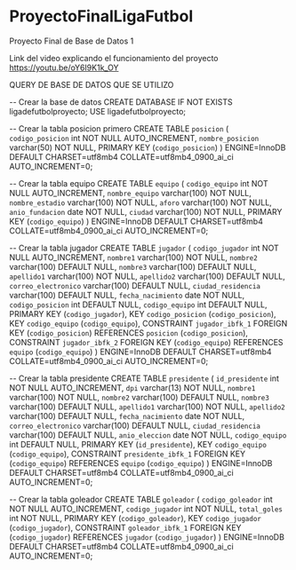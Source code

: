 # ProyectoFinalLigaFutbol
Proyecto Final de Base de Datos 1

Link del video explicando el funcionamiento del proyecto
https://youtu.be/oY6I9K1k_OY  


QUERY DE BASE DE DATOS QUE SE UTILIZO

-- Crear la base de datos
CREATE DATABASE IF NOT EXISTS ligadefutbolproyecto;
USE ligadefutbolproyecto;

-- Crear la tabla posicion primero
CREATE TABLE `posicion` (
  `codigo_posicion` int NOT NULL AUTO_INCREMENT,
  `nombre_posicion` varchar(50) NOT NULL,
  PRIMARY KEY (`codigo_posicion`)
) ENGINE=InnoDB DEFAULT CHARSET=utf8mb4 COLLATE=utf8mb4_0900_ai_ci AUTO_INCREMENT=0;

-- Crear la tabla equipo
CREATE TABLE `equipo` (
  `codigo_equipo` int NOT NULL AUTO_INCREMENT,
  `nombre_equipo` varchar(100) NOT NULL,
  `nombre_estadio` varchar(100) NOT NULL,
  `aforo` varchar(100) NOT NULL,
  `anio_fundacion` date NOT NULL,
  `ciudad` varchar(100) NOT NULL,
  PRIMARY KEY (`codigo_equipo`)
) ENGINE=InnoDB DEFAULT CHARSET=utf8mb4 COLLATE=utf8mb4_0900_ai_ci AUTO_INCREMENT=0;

-- Crear la tabla jugador
CREATE TABLE `jugador` (
  `codigo_jugador` int NOT NULL AUTO_INCREMENT,
  `nombre1` varchar(100) NOT NULL,
  `nombre2` varchar(100) DEFAULT NULL,
  `nombre3` varchar(100) DEFAULT NULL,
  `apellido1` varchar(100) NOT NULL,
  `apellido2` varchar(100) DEFAULT NULL,
  `correo_electronico` varchar(100) DEFAULT NULL,
  `ciudad_residencia` varchar(100) DEFAULT NULL,
  `fecha_nacimiento` date NOT NULL,
  `codigo_posicion` int DEFAULT NULL,
  `codigo_equipo` int DEFAULT NULL,
  PRIMARY KEY (`codigo_jugador`),
  KEY `codigo_posicion` (`codigo_posicion`),
  KEY `codigo_equipo` (`codigo_equipo`),
  CONSTRAINT `jugador_ibfk_1` FOREIGN KEY (`codigo_posicion`) REFERENCES `posicion` (`codigo_posicion`),
  CONSTRAINT `jugador_ibfk_2` FOREIGN KEY (`codigo_equipo`) REFERENCES `equipo` (`codigo_equipo`)
) ENGINE=InnoDB DEFAULT CHARSET=utf8mb4 COLLATE=utf8mb4_0900_ai_ci AUTO_INCREMENT=0;

-- Crear la tabla presidente
CREATE TABLE `presidente` (
  `id_presidente` int NOT NULL AUTO_INCREMENT,
  `dpi` varchar(13) NOT NULL,
  `nombre1` varchar(100) NOT NULL,
  `nombre2` varchar(100) DEFAULT NULL,
  `nombre3` varchar(100) DEFAULT NULL,
  `apellido1` varchar(100) NOT NULL,
  `apellido2` varchar(100) DEFAULT NULL,
  `fecha_nacimiento` date NOT NULL,
  `correo_electronico` varchar(100) DEFAULT NULL,
  `ciudad_residencia` varchar(100) DEFAULT NULL,
  `anio_eleccion` date NOT NULL,
  `codigo_equipo` int DEFAULT NULL,
  PRIMARY KEY (`id_presidente`),
  KEY `codigo_equipo` (`codigo_equipo`),
  CONSTRAINT `presidente_ibfk_1` FOREIGN KEY (`codigo_equipo`) REFERENCES `equipo` (`codigo_equipo`)
) ENGINE=InnoDB DEFAULT CHARSET=utf8mb4 COLLATE=utf8mb4_0900_ai_ci AUTO_INCREMENT=0;

-- Crear la tabla goleador
CREATE TABLE `goleador` (
  `codigo_goleador` int NOT NULL AUTO_INCREMENT,
  `codigo_jugador` int NOT NULL,
  `total_goles` int NOT NULL,
  PRIMARY KEY (`codigo_goleador`),
  KEY `codigo_jugador` (`codigo_jugador`),
  CONSTRAINT `goleador_ibfk_1` FOREIGN KEY (`codigo_jugador`) REFERENCES `jugador` (`codigo_jugador`)
) ENGINE=InnoDB DEFAULT CHARSET=utf8mb4 COLLATE=utf8mb4_0900_ai_ci AUTO_INCREMENT=0;
